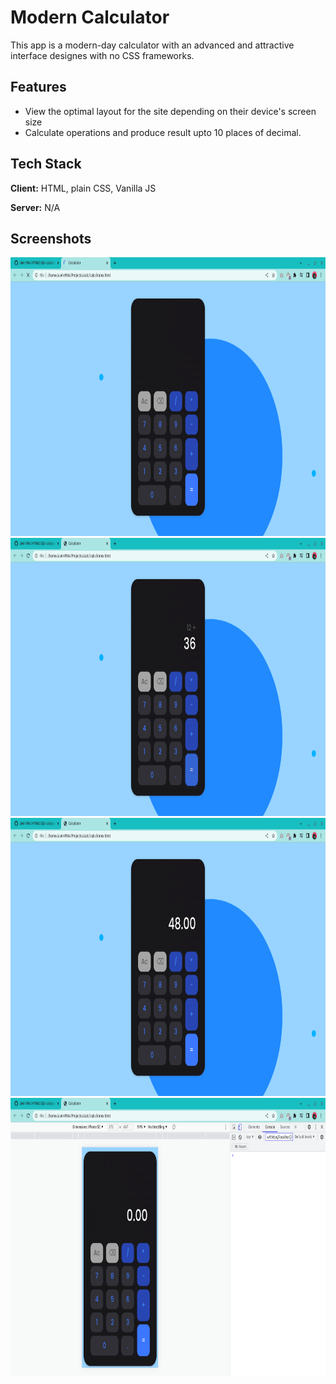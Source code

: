 # Modern Calculator

This app is a modern-day calculator with an advanced and attractive interface designes with no CSS frameworks.

## Features

- View the optimal layout for the site depending on their device's screen size
- Calculate operations and produce result upto 10 places of decimal.


## Tech Stack

**Client:** HTML, plain CSS, Vanilla JS

**Server:** N/A


## Screenshots

<img src='./assets/1.png' width='821.2px' height='445.14px'>

<br>

<img src='./assets/2.png' width='821.2px' height='445.14px'>

<br>

<img src='./assets/3.png' width='821.2px' height='445.14px'>

<br>

<img src='./assets/4.png' width='821.2px' height='445.14px'>
